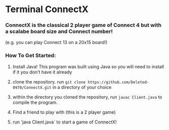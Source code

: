 # Terminal ConnectX

### ConnectX is the classical 2 player game of Connect 4 but with a scalabe board size and Connect number!
(e.g. you can play Connect 13 on a 20x15 board!)

### How To Get Started:

1. Install Java! This program was built using Java so you will need to install if it you don't have it already

2. clone the repository. run `git clone https://github.com/Deleted-0970/ConnectX.git` in a directory of your choice

3. within the directory you cloned the repository, run `javac Client.java` to compile the program.

4. Find a friend to play with (this is a 2 player game)

5. run 'java Client.java` to start a game of ConnectX!



